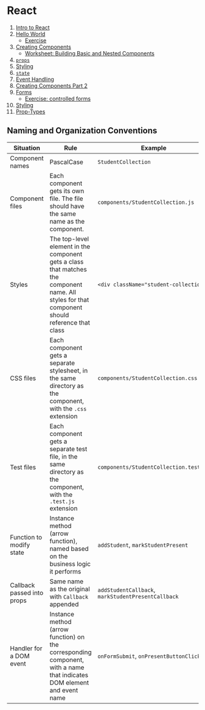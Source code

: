 # React

1. [Intro to React](intro-to-react.md)
1. [Hello World](react-hello-world.md)
    - [Exercise](exercises/intro-to-react.md)
1. [Creating Components](creating-components.md)
    - [Worksheet: Building Basic and Nested Components](exercises/components-worksheet.md)
1. [`props`](props.md)
1. [Styling](styling.md)
1. [`state`](state.md)
1. [Event Handling](events.md)
1. [Creating Components Part 2](creating-components-2.md)
1. [Forms](forms.md)
    - [Exercise: controlled forms](exercises/forms-worksheet.md)
1. [Styling](styling.md)
1. [Prop-Types](prop-types.md)


## Naming and Organization Conventions

Situation       | Rule | Example
---             | ---  | ---
Component names | PascalCase | `StudentCollection`
Component files | Each component gets its own file. The file should have the same name as the component. | `components/StudentCollection.js`
Styles          | The top-level element in the component gets a class that matches the component name. All styles for that component should reference that class | `<div className="student-collection">`
CSS files       | Each component gets a separate stylesheet, in the same directory as the component, with the `.css` extension | `components/StudentCollection.css`
Test files      | Each component gets a separate test file, in the same directory as the component, with the `.test.js` extension | `components/StudentCollection.test.js`
Function to modify state | Instance method (arrow function), named based on the business logic it performs | `addStudent`, `markStudentPresent`
Callback passed into props | Same name as the original with `Callback` appended | `addStudentCallback`, `markStudentPresentCallback`
Handler for a DOM event | Instance method (arrow function) on the corresponding component, with a name that indicates DOM element and event name | `onFormSubmit`, `onPresentButtonClick`
